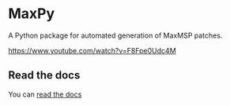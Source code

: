 # MaxPy
A Python package for automated generation of MaxMSP patches.

https://www.youtube.com/watch?v=F8Fpe0Udc4M 

## Read the docs

You can [read the docs](https://barnard-pl-labs.github.io/MaxPy)

